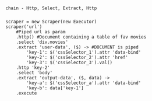 ###
	chain - Http, Select, Extract, Http
###





	scraper = new Scraper(new Executor)
	scraper('url')
		#Piped url as param
		.http() #Document containing a table of fav movies
		.select 'div.movies'
		.extract 'user-data', ($) -> #DOCUMENT is piped
			'key-1': $('cssSelector_1').attr 'data-bind'
			'key-2': $('cssSelector_2').attr 'href'
			'key-3': $('cssSelector_3').val()
		.http 'key-2'
		.select 'body'
		.extract 'output-data', ($, data) ->
			'key-a': $('cssSelector_a').attr 'data-bind'
			'key-b': data['key-1']
		.execute 
